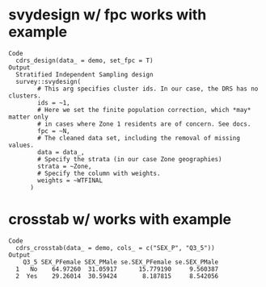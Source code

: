 # svydesign w/ fpc works with example

    Code
      cdrs_design(data_ = demo, set_fpc = T)
    Output
      Stratified Independent Sampling design
      survey::svydesign(
            # This arg specifies cluster ids. In our case, the DRS has no clusters.
            ids = ~1,
            # Here we set the finite population correction, which *may* matter only
            # in cases where Zone 1 residents are of concern. See docs.
            fpc = ~N,
            # The cleaned data set, including the removal of missing values.
            data = data_,
            # Specify the strata (in our case Zone geographies)
            strata = ~Zone,
            # Specify the column with weights.
            weights = ~WTFINAL
          )

# crosstab w/ works with example

    Code
      cdrs_crosstab(data_ = demo, cols_ = c("SEX_P", "Q3_5"))
    Output
        Q3_5 SEX_PFemale SEX_PMale se.SEX_PFemale se.SEX_PMale
      1   No    64.97260  31.05917      15.779190     9.560387
      2  Yes    29.26014  30.59424       8.187815     8.542056


